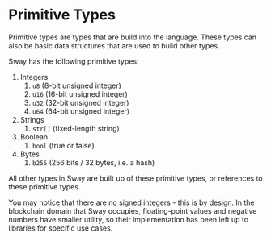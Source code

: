 # Primitive Types

Primitive types are types that are build into the language. These types can also be basic data structures that are used to build other types.

Sway has the following primitive types:

1. Integers
   1. `u8` (8-bit unsigned integer)
   2. `u16` (16-bit unsigned integer)
   3. `u32` (32-bit unsigned integer)
   4. `u64` (64-bit unsigned integer)
2. Strings
   1. `str[]` (fixed-length string)
3. Boolean
   1. `bool` (true or false)
4. Bytes
   1. `b256` (256 bits / 32 bytes, i.e. a hash)

All other types in Sway are built up of these primitive types, or references to these primitive types. 

You may notice that there are no signed integers - this is by design. In the blockchain domain that Sway occupies, floating-point values and negative numbers have smaller utility, so their implementation has been left up to libraries for specific use cases.
